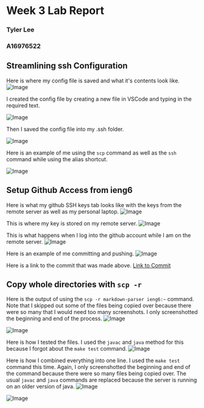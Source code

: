 # Week 3 Lab Report

### Tyler Lee
### A16976522

## Streamlining ssh Configuration
Here is where my config file is saved and what it's contents look like.
![Image](configpicture.png)

I created the config file by creating a new file in VSCode and typing in the required text.

![Image](creatingconfig.png)

Then I saved the config file into my .ssh folder.

![Image](savingconfig.png)

Here is an example of me using the `scp` command as well as the `ssh` command while using the alias shortcut.

![Image](loginandscp.png)

## Setup Github Access from ieng6
Here is what my github SSH keys tab looks like with the keys from the remote server as well as my personal laptop.
![Image](sshkey.png)

This is where my key is stored on my remote server.
![Image](privatekey.png)

This is what happens when I log into the github account while I am on the remote server.
![Image](githubloginterminal.png)

Here is an example of me committing and pushing.
![Image](commitandpush.png)

Here is a link to the commit that was made above.
[Link to Commit](https://github.com/tcl002/cse15l-lab-reports/commit/a84e948940be1af2299dfe2963159215378c07c3)


## Copy whole directories with `scp -r`
Here is the output of using the `scp -r markdown-parser ieng6:~` command. Note that I skipped out some of the files being copied over because there were so many that I would need too many screenshots. I only screenshotted the beginning and end of the process.
![Image](scp-r.png)

![Image](scp-r2.png)

Here is how I tested the files. I used the `javac` and `java` method for this because I forgot about the `make test` command.
![Image](testing.png)

Here is how I combined everything into one line. I used the `make test` command this time. Again, I only screenshotted the beginning and end of the command because there were so many files being copied over. The usual `javac` and `java` commands are replaced because the server is running on an older version of java.
![Image](scpandtest1.png)

![Image](scpandtest2.png)